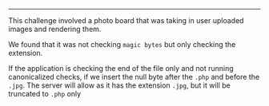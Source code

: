 
----
This challenge involved a photo board that was taking in user uploaded images and rendering them.

We found that it was not checking `magic bytes` but only checking the extension.

If the application is checking the end of the file only and not running canonicalized checks, if we insert the null byte after the `.php` and before the `.jpg`. The server will allow as it has the extension `.jpg`, but it will be truncated to `.php` only
